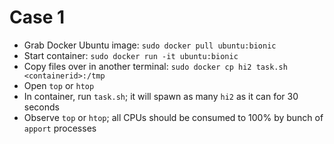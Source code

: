 # Case 1

- Grab Docker Ubuntu image: `sudo docker pull ubuntu:bionic`
- Start container: `sudo docker run -it ubuntu:bionic`
- Copy files over in another terminal: `sudo docker cp hi2 task.sh <containerid>:/tmp`
- Open `top` or `htop`
- In container, run `task.sh`; it will spawn as many `hi2` as it can for 30 seconds
- Observe `top` or `htop`; all CPUs should be consumed to 100% by bunch of `apport` processes

